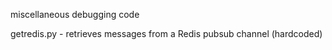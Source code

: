 miscellaneous debugging code

getredis.py - retrieves messages from a Redis pubsub channel (hardcoded)
